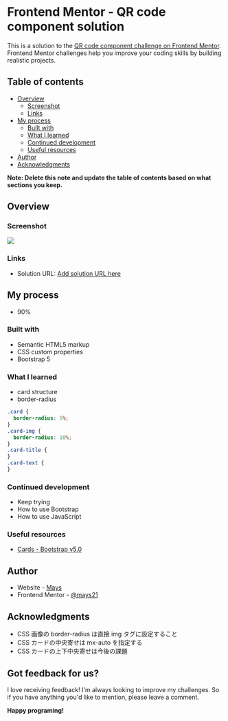 # Frontend Mentor - QR code component solution

This is a solution to the [QR code component challenge on Frontend Mentor](https://www.frontendmentor.io/challenges/qr-code-component-iux_sIO_H). Frontend Mentor challenges help you improve your coding skills by building realistic projects.

## Table of contents

- [Overview](#overview)
  - [Screenshot](#screenshot)
  - [Links](#links)
- [My process](#my-process)
  - [Built with](#built-with)
  - [What I learned](#what-i-learned)
  - [Continued development](#continued-development)
  - [Useful resources](#useful-resources)
- [Author](#author)
- [Acknowledgments](#acknowledgments)

**Note: Delete this note and update the table of contents based on what sections you keep.**

## Overview

### Screenshot

![](./screenshot.jpg)

### Links

- Solution URL: [Add solution URL here](https://your-solution-url.com)

## My process

- 90%

### Built with

- Semantic HTML5 markup
- CSS custom properties
- Bootstrap 5

### What I learned

- card structure
- border-radius

```css
.card {
  border-radius: 5%;
}
.card-img {
  border-radius: 10%;
}
.card-title {
}
.card-text {
}
```

### Continued development

- Keep trying
- How to use Bootstrap
- How to use JavaScript

### Useful resources

- [Cards - Bootstrap v5.0](https://getbootstrap.jp/docs/5.0/components/card/)

## Author

- Website - [Mays](https://www.your-site.com)
- Frontend Mentor - [@mays21](https://www.frontendmentor.io/profile/yourusername)

## Acknowledgments

- CSS 画像の border-radius は直接 img タグに設定すること
- CSS カードの中央寄せは mx-auto を指定する
- CSS カードの上下中央寄せは今後の課題

## Got feedback for us?

I love receiving feedback! I'm always looking to improve my challenges. So if you have anything you'd like to mention, please leave a comment.

**Happy programing!**
